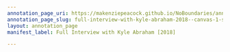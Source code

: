 ```yaml
---
annotation_page_uri: https://makenziepeacock.github.io/NoBoundaries/annotations/full-interview-with-kyle-abraham-2018--canvas-1-speaker-2.json
annotation_page_slug: full-interview-with-kyle-abraham-2018--canvas-1-speaker-2
layout: annotation_page
manifest_label: Full Interview with Kyle Abraham [2018]

---
```

